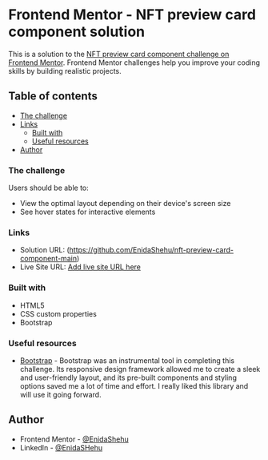 # Frontend Mentor - NFT preview card component solution

This is a solution to the [NFT preview card component challenge on Frontend Mentor](https://www.frontendmentor.io/challenges/nft-preview-card-component-SbdUL_w0U). Frontend Mentor challenges help you improve your coding skills by building realistic projects.

## Table of contents

- [The challenge](#the-challenge)
- [Links](#links)
  - [Built with](#built-with)
  - [Useful resources](#useful-resources)
- [Author](#author)

### The challenge

Users should be able to:

- View the optimal layout depending on their device's screen size
- See hover states for interactive elements

### Links

- Solution URL: (https://github.com/EnidaShehu/nft-preview-card-component-main)
- Live Site URL: [Add live site URL here](https://your-live-site-url.com)

### Built with

- HTML5
- CSS custom properties
- Bootstrap

### Useful resources

- [Bootstrap](https://getbootstrap.com/) - Bootstrap was an instrumental tool in completing this challenge. Its responsive design framework allowed me to create a sleek and user-friendly layout, and its pre-built components and styling options saved me a lot of time and effort. I really liked this library and will use it going forward.

## Author

- Frontend Mentor - [@EnidaShehu](https://www.frontendmentor.io/profile/EnidaShehu)
- LinkedIn - [@EnidaSHehu](https://www.linkedin.com/in/enida-shehu-04504612b/)
